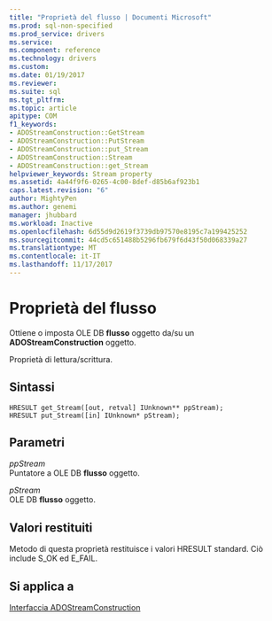 ```yaml
---
title: "Proprietà del flusso | Documenti Microsoft"
ms.prod: sql-non-specified
ms.prod_service: drivers
ms.service: 
ms.component: reference
ms.technology: drivers
ms.custom: 
ms.date: 01/19/2017
ms.reviewer: 
ms.suite: sql
ms.tgt_pltfrm: 
ms.topic: article
apitype: COM
f1_keywords:
- ADOStreamConstruction::GetStream
- ADOStreamConstruction::PutStream
- ADOStreamConstruction::put_Stream
- ADOStreamConstruction::Stream
- ADOStreamConstruction::get_Stream
helpviewer_keywords: Stream property
ms.assetid: 4a44f9f6-0265-4c00-8def-d85b6af923b1
caps.latest.revision: "6"
author: MightyPen
ms.author: genemi
manager: jhubbard
ms.workload: Inactive
ms.openlocfilehash: 6d55d9d2619f3739db97570e8195c7a199425252
ms.sourcegitcommit: 44cd5c651488b5296fb679f6d43f50d068339a27
ms.translationtype: MT
ms.contentlocale: it-IT
ms.lasthandoff: 11/17/2017
---
```

# <a name="stream-property"></a>Proprietà del flusso
Ottiene o imposta OLE DB **flusso** oggetto da/su un **ADOStreamConstruction** oggetto.  
  
 Proprietà di lettura/scrittura.  
  
## <a name="syntax"></a>Sintassi  
  
```  
HRESULT get_Stream([out, retval] IUnknown** ppStream);  
HRESULT put_Stream([in] IUnknown* pStream);  
```  
  
## <a name="parameters"></a>Parametri  
 *ppStream*  
 Puntatore a OLE DB **flusso** oggetto.  
  
 *pStream*  
 OLE DB **flusso** oggetto.  
  
## <a name="return-values"></a>Valori restituiti  
 Metodo di questa proprietà restituisce i valori HRESULT standard. Ciò include S_OK ed E_FAIL.  
  
## <a name="applies-to"></a>Si applica a  
 [Interfaccia ADOStreamConstruction](../../../ado/reference/ado-api/adostreamconstruction-interface.md)
